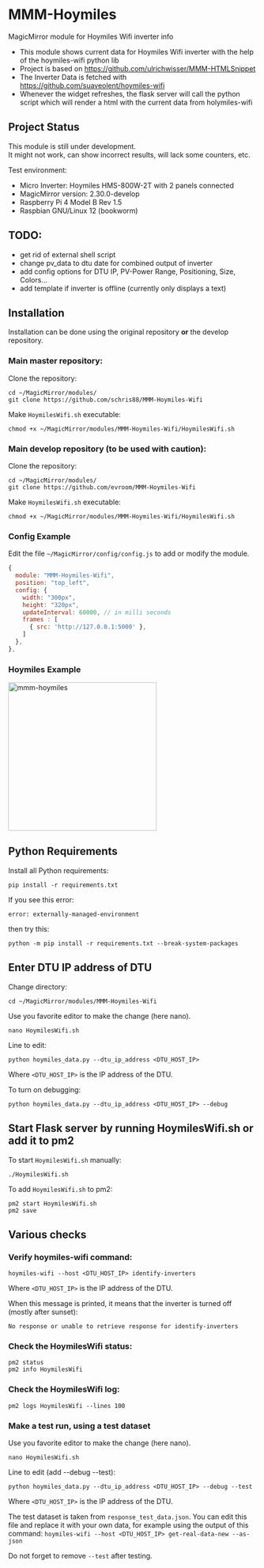 # MMM-Hoymiles
MagicMirror module for Hoymiles Wifi inverter info

- This module shows current data for Hoymiles Wifi inverter with the help of the hoymiles-wifi python lib
- Project is based on https://github.com/ulrichwisser/MMM-HTMLSnippet
- The Inverter Data is fetched with https://github.com/suaveolent/hoymiles-wifi
- Whenever the widget refreshes, the flask server will call the python script which will render a html with the current data from holymiles-wifi

## Project Status
This module is still under development.<br>
It might not work, can show incorrect results, will lack some counters, etc.

Test environment:
- Micro Inverter: Hoymiles HMS-800W-2T with 2 panels connected
- MagicMirror version: 2.30.0-develop
- Raspberry Pi 4 Model B Rev 1.5
- Raspbian GNU/Linux 12 (bookworm)

## TODO:
- get rid of external shell script
- change pv_data to dtu date for combined output of inverter
- add config options for DTU IP, PV-Power Range, Positioning, Size, Colors...
- add template if inverter is offline (currently only displays a text)

## Installation
Installation can be done using the original repository **or** the develop repository.
### Main master repository:
Clone the repository:
```shell
cd ~/MagicMirror/modules/
git clone https://github.com/schris88/MMM-Hoymiles-Wifi
```
Make `HoymilesWifi.sh` executable:
```shell
chmod +x ~/MagicMirror/modules/MMM-Hoymiles-Wifi/HoymilesWifi.sh
```
### Main develop repository (to be used with caution):
Clone the repository:
```shell
cd ~/MagicMirror/modules/
git clone https://github.com/evroom/MMM-Hoymiles-Wifi
```
Make `HoymilesWifi.sh` executable:
```shell
chmod +x ~/MagicMirror/modules/MMM-Hoymiles-Wifi/HoymilesWifi.sh
```
### Config Example
Edit the file `~/MagicMirror/config/config.js` to add or modify the module.
```javascript
{
  module: "MMM-Hoymiles-Wifi",
  position: "top_left",
  config: {
    width: "300px",
    height: "320px",
    updateInterval: 60000, // in milli seconds
    frames : [
      { src: 'http://127.0.0.1:5000' },
    ]
  },
},
```

### Hoymiles Example
<img src="mmm-hoymiles.jpg" alt="mmm-hoymiles" width="300"/>

## Python Requirements
Install all Python requirements:
```shell
pip install -r requirements.txt
```
If you see this error:
```
error: externally-managed-environment
````
then try this:
```shell
python -m pip install -r requirements.txt --break-system-packages
```

## Enter DTU IP address of DTU
Change directory:
```shell
cd ~/MagicMirror/modules/MMM-Hoymiles-Wifi
```
Use you favorite editor to make the change (here nano).
```shell
nano HoymilesWifi.sh
```
Line to edit:
```
python hoymiles_data.py --dtu_ip_address <DTU_HOST_IP>
```
Where `<DTU_HOST_IP>` is the IP address of the DTU.

To turn on debugging:
```
python hoymiles_data.py --dtu_ip_address <DTU_HOST_IP> --debug
```
## Start Flask server by running HoymilesWifi.sh or add it to pm2
To start `HoymilesWifi.sh` manually:
```shell
./HoymilesWifi.sh
```

To add `HoymilesWifi.sh` to pm2:
```shell
pm2 start HoymilesWifi.sh
pm2 save
```

## Various checks
### Verify hoymiles-wifi command:
```shell
hoymiles-wifi --host <DTU_HOST_IP> identify-inverters
```
Where `<DTU_HOST_IP>` is the IP address of the DTU.

When this message is printed, it means that the inverter is turned off (mostly after sunset):
```
No response or unable to retrieve response for identify-inverters
```
### Check the HoymilesWifi status:
```shell
pm2 status
pm2 info HoymilesWifi
```
### Check the HoymilesWifi log:
```shell
pm2 logs HoymilesWifi --lines 100
```
### Make a test run, using a test dataset
Use you favorite editor to make the change (here nano).
```shell
nano HoymilesWifi.sh
```
Line to edit (add --debug --test):
```
python hoymiles_data.py --dtu_ip_address <DTU_HOST_IP> --debug --test
```
Where `<DTU_HOST_IP>` is the IP address of the DTU.

The test dataset is taken from `response_test_data.json`.
You can edit this file and replace it with your own data, for example using the output of this command:
`hoymiles-wifi --host <DTU_HOST_IP> get-real-data-new --as-json`

Do not forget to remove `--test` after testing.
